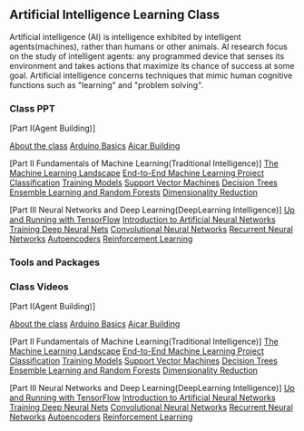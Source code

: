 ## Artificial Intelligence Learning Class

Artificial intelligence (AI) is intelligence exhibited by intelligent agents(machines), rather than humans or other animals. AI research focus on the study of intelligent agents: any programmed device that senses its environment and takes actions that maximize its chance of success at some goal. Artificial intelligence concerns techniques that mimic human cognitive functions such as "learning" and "problem solving".


### Class PPT
[Part I(Agent Building)]

[About the class](https://github.com/luckh2/aiclass/edit/master/README.md)
[Arduino Basics](https://github.com/luckh2/aiclass/edit/master/README.md)
[Aicar Building](https://github.com/luckh2/aiclass/edit/master/README.md)

[Part II Fundamentals of Machine Learning(Traditional Intelligence)]
[ The Machine Learning Landscape](https://github.com/luckh2/aiclass/edit/master/README.md)
[ End-to-End Machine Learning Project](https://github.com/luckh2/aiclass/edit/master/README.md)
[ Classification](https://github.com/luckh2/aiclass/edit/master/README.md)
[ Training Models](https://github.com/luckh2/aiclass/edit/master/README.md)
[ Support Vector Machines](https://github.com/luckh2/aiclass/edit/master/README.md)
[ Decision Trees](https://github.com/luckh2/aiclass/edit/master/README.md)
[ Ensemble Learning and Random Forests](https://github.com/luckh2/aiclass/edit/master/README.md)
[ Dimensionality Reduction](https://github.com/luckh2/aiclass/edit/master/README.md)

[Part III  Neural Networks and Deep Learning(DeepLearning Intelligence)]
[ Up and Running with TensorFlow](https://github.com/luckh2/aiclass/edit/master/README.md)
[ Introduction to Artificial Neural Networks](https://github.com/luckh2/aiclass/edit/master/README.md)
[ Training Deep Neural Nets](https://github.com/luckh2/aiclass/edit/master/README.md)
[ Convolutional Neural Networks](https://github.com/luckh2/aiclass/edit/master/README.md)
[ Recurrent Neural Networks](https://github.com/luckh2/aiclass/edit/master/README.md)
[ Autoencoders](https://github.com/luckh2/aiclass/edit/master/README.md)
[ Reinforcement Learning](https://github.com/luckh2/aiclass/edit/master/README.md)

### Tools and Packages

### Class Videos
[Part I(Agent Building)]

[About the class](https://github.com/luckh2/aiclass/edit/master/README.md)
[Arduino Basics](https://github.com/luckh2/aiclass/edit/master/README.md)
[Aicar Building](https://github.com/luckh2/aiclass/edit/master/README.md)

[Part II Fundamentals of Machine Learning(Traditional Intelligence)]
[ The Machine Learning Landscape](https://github.com/luckh2/aiclass/edit/master/README.md)
[ End-to-End Machine Learning Project](https://github.com/luckh2/aiclass/edit/master/README.md)
[ Classification](https://github.com/luckh2/aiclass/edit/master/README.md)
[ Training Models](https://github.com/luckh2/aiclass/edit/master/README.md)
[ Support Vector Machines](https://github.com/luckh2/aiclass/edit/master/README.md)
[ Decision Trees](https://github.com/luckh2/aiclass/edit/master/README.md)
[ Ensemble Learning and Random Forests](https://github.com/luckh2/aiclass/edit/master/README.md)
[ Dimensionality Reduction](https://github.com/luckh2/aiclass/edit/master/README.md)

[Part III  Neural Networks and Deep Learning(DeepLearning Intelligence)]
[ Up and Running with TensorFlow](https://github.com/luckh2/aiclass/edit/master/README.md)
[ Introduction to Artificial Neural Networks](https://github.com/luckh2/aiclass/edit/master/README.md)
[ Training Deep Neural Nets](https://github.com/luckh2/aiclass/edit/master/README.md)
[ Convolutional Neural Networks](https://github.com/luckh2/aiclass/edit/master/README.md)
[ Recurrent Neural Networks](https://github.com/luckh2/aiclass/edit/master/README.md)
[ Autoencoders](https://github.com/luckh2/aiclass/edit/master/README.md)
[ Reinforcement Learning](https://github.com/luckh2/aiclass/edit/master/README.md)



